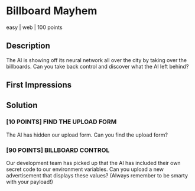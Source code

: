 # Billboard Mayhem
easy | web | 100 points

## Description
The AI is showing off its neural network all over the city by taking over the billboards. Can you take back control and discover what the AI left behind? 

## First Impressions

## Solution

### [10 POINTS] FIND THE UPLOAD FORM
The AI has hidden our upload form. Can you find the upload form?

### [90 POINTS] BILLBOARD CONTROL
Our development team has picked up that the AI has included their own secret code to our environment variables. Can you upload a new advertisement that displays these values? (Always remember to be smarty with your payload!)